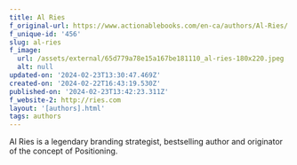```yaml
---
title: Al Ries
f_original-url: https://www.actionablebooks.com/en-ca/authors/Al-Ries/
f_unique-id: '456'
slug: al-ries
f_image:
  url: /assets/external/65d779a78e15a167be181110_al-ries-180x220.jpeg
  alt: null
updated-on: '2024-02-23T13:30:47.469Z'
created-on: '2024-02-22T16:43:19.530Z'
published-on: '2024-02-23T13:42:23.311Z'
f_website-2: http://ries.com
layout: '[authors].html'
tags: authors
---
```


Al Ries is a legendary branding strategist, bestselling author and originator of the concept of Positioning.

